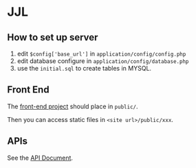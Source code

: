 # JJL

## How to set up server

1. edit `$config['base_url']` in `application/config/config.php`
2. edit database configure in `application/config/database.php`
3. use the `initial.sql` to create tables in MYSQL.

## Front End

The [front-end project](http://kuangwk.github.io/neighbour/) should place in `public/`.

Then you can access static files in `<site url>/public/xxx`.

## APIs
See the [API Document](https://github.com/bossonchan/jjl/blob/master/api.md).
